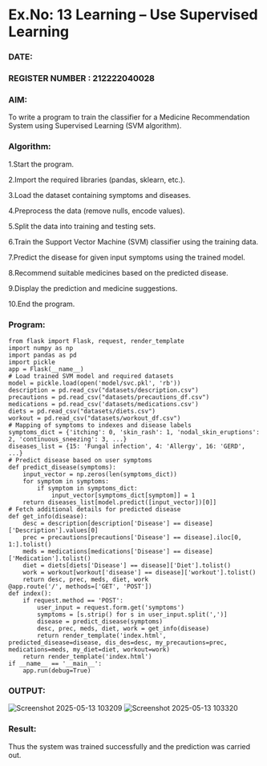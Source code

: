 # Ex.No: 13 Learning – Use Supervised Learning  

### DATE:                                                                            
### REGISTER NUMBER : 212222040028

### AIM: 
To write a program to train the classifier for a Medicine Recommendation System using Supervised Learning (SVM algorithm).

###  Algorithm:
1.Start the program.

2.Import the required libraries (pandas, sklearn, etc.).

3.Load the dataset containing symptoms and diseases.

4.Preprocess the data (remove nulls, encode values).

5.Split the data into training and testing sets.

6.Train the Support Vector Machine (SVM) classifier using the training data.

7.Predict the disease for given input symptoms using the trained model.

8.Recommend suitable medicines based on the predicted disease.

9.Display the prediction and medicine suggestions.

10.End the program.

### Program:
```
from flask import Flask, request, render_template
import numpy as np
import pandas as pd
import pickle
app = Flask(__name__)
# Load trained SVM model and required datasets
model = pickle.load(open('model/svc.pkl', 'rb'))
description = pd.read_csv("datasets/description.csv")
precautions = pd.read_csv("datasets/precautions_df.csv")
medications = pd.read_csv('datasets/medications.csv')
diets = pd.read_csv("datasets/diets.csv")
workout = pd.read_csv("datasets/workout_df.csv")
# Mapping of symptoms to indexes and disease labels
symptoms_dict = {'itching': 0, 'skin_rash': 1, 'nodal_skin_eruptions': 2, 'continuous_sneezing': 3, ...}
diseases_list = {15: 'Fungal infection', 4: 'Allergy', 16: 'GERD', ...}
# Predict disease based on user symptoms
def predict_disease(symptoms):
    input_vector = np.zeros(len(symptoms_dict))
    for symptom in symptoms:
        if symptom in symptoms_dict:
            input_vector[symptoms_dict[symptom]] = 1
    return diseases_list[model.predict([input_vector])[0]]
# Fetch additional details for predicted disease
def get_info(disease):
    desc = description[description['Disease'] == disease]['Description'].values[0]
    prec = precautions[precautions['Disease'] == disease].iloc[0, 1:].tolist()
    meds = medications[medications['Disease'] == disease]['Medication'].tolist()
    diet = diets[diets['Disease'] == disease]['Diet'].tolist()
    work = workout[workout['disease'] == disease]['workout'].tolist()
    return desc, prec, meds, diet, work
@app.route('/', methods=['GET', 'POST'])
def index():
    if request.method == 'POST':
        user_input = request.form.get('symptoms')
        symptoms = [s.strip() for s in user_input.split(',')]
        disease = predict_disease(symptoms)
        desc, prec, meds, diet, work = get_info(disease)
        return render_template('index.html', predicted_disease=disease, dis_des=desc, my_precautions=prec, medications=meds, my_diet=diet, workout=work)
    return render_template('index.html')
if __name__ == '__main__':
    app.run(debug=True)
```
### OUTPUT:
![Screenshot 2025-05-13 103209](https://github.com/user-attachments/assets/49b13ca9-2000-4f25-9f86-3f5f42b1186e)
![Screenshot 2025-05-13 103320](https://github.com/user-attachments/assets/7b039801-d06e-4431-a8d5-a122bc0ff7c9)

### Result:
Thus the system was trained successfully and the prediction was carried out.
